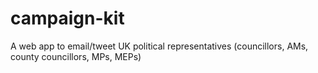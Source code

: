campaign-kit
=================

A web app to email/tweet UK political representatives (councillors, AMs, county councillors, MPs, MEPs)

